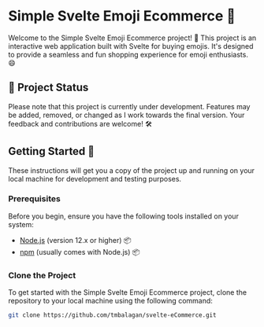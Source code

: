 # Simple Svelte Emoji Ecommerce 🛒

Welcome to the Simple Svelte Emoji Ecommerce project! 🎉 This project is an interactive web application built with Svelte for buying emojis. It's designed to provide a seamless and fun shopping experience for emoji enthusiasts. 😄

## 🚧 Project Status

Please note that this project is currently under development. Features may be added, removed, or changed as I work towards the final version. Your feedback and contributions are welcome! 🛠️

## Getting Started 🚀

These instructions will get you a copy of the project up and running on your local machine for development and testing purposes.

### Prerequisites

Before you begin, ensure you have the following tools installed on your system:

- [Node.js](https://nodejs.org/en/) (version 12.x or higher) 📦
- [npm](https://www.npmjs.com/) (usually comes with Node.js) 📦

### Clone the Project

To get started with the Simple Svelte Emoji Ecommerce project, clone the repository to your local machine using the following command:

```bash
git clone https://github.com/tmbalagan/svelte-eCommerce.git
